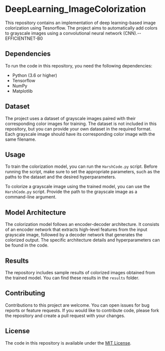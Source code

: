 # DeepLearning_ImageColorization


This repository contains an implementation of deep learning-based image colorization using Tesnorflow. The project aims to automatically add colors to grayscale images using a convolutional neural network (CNN).--EFFICIENTNET-B0

## Dependencies

To run the code in this repository, you need the following dependencies:

- Python (3.6 or higher)
- Tensorflow
- NumPy
- Matplotlib


## Dataset

The project uses a dataset of grayscale images paired with their corresponding color images for training. The dataset is not included in this repository, but you can provide your own dataset in the required format. Each grayscale image should have its corresponding color image with the same filename.

## Usage

To train the colorization model, you can run the `HarshCode.py` script. Before running the script, make sure to set the appropriate parameters, such as the paths to the dataset and the desired hyperparameters.

To colorize a grayscale image using the trained model, you can use the `HarshCode.py` script. Provide the path to the grayscale image as a command-line argument.



## Model Architecture

The colorization model follows an encoder-decoder architecture. It consists of an encoder network that extracts high-level features from the input grayscale image, followed by a decoder network that generates the colorized output. The specific architecture details and hyperparameters can be found in the code.

## Results

The repository includes sample results of colorized images obtained from the trained model. You can find these results in the `results` folder.

## Contributing

Contributions to this project are welcome. You can open issues for bug reports or feature requests. If you would like to contribute code, please fork the repository and create a pull request with your changes.

## License

The code in this repository is available under the [MIT License](LICENSE).



